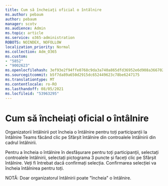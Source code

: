 ```yaml
---
title: Cum să încheiați oficial o întâlnire
ms.author: pebaum
author: pebaum
manager: scotv
ms.audience: Admin
ms.topic: article
ms.service: o365-administration
ROBOTS: NOINDEX, NOFOLLOW
localization_priority: Normal
ms.collection: Adm_O365
ms.custom:
- "5852"
- "9002623"
ms.openlocfilehash: 3ef93e2f94ffe0768c9da3a740a865dfd36952e6d908a36670275297aed39913
ms.sourcegitcommit: b5f7da89a650d2915dc652449623c78be6247175
ms.translationtype: MT
ms.contentlocale: ro-RO
ms.lasthandoff: 08/05/2021
ms.locfileid: "53963295"
---
```

# <a name="how-to-formally-end-a-meeting"></a>Cum să încheiați oficial o întâlnire

Organizatorii întâlnirii pot încheia o întâlnire pentru toți participanții la întâlnire Teams făcând clic pe Sfârșit întâlnire din controalele întâlnirii din cadrul întâlnirii.   

Pentru a încheia o întâlnire în desfășurare pentru toți participanții, selectați controalele întâlnirii, selectați pictograma 3 puncte și faceți clic pe Sfârșit întâlnire. Veți fi întrebat dacă confirmați selecția. Confirmarea selecției va încheia întâlnirea pentru toți.

NOTĂ: Doar organizatorul întâlnirii poate "încheia" o întâlnire.